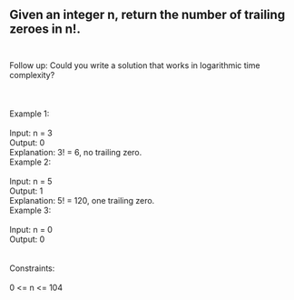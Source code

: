 ## Given an integer n, return the number of trailing zeroes in n!. <br> <br> 
Follow up: Could you write a solution that works in logarithmic time complexity? <br> <br> <br> <br> 
Example 1: <br> <br> 
Input: n = 3 <br> 
Output: 0 <br> 
Explanation: 3! = 6, no trailing zero. <br> 
Example 2: <br> <br> 
Input: n = 5 <br> 
Output: 1 <br> 
Explanation: 5! = 120, one trailing zero. <br> 
Example 3: <br> <br> 
Input: n = 0 <br> 
Output: 0 <br> <br> <br> 
Constraints: <br> <br> 
0 <= n <= 104 <br> 
